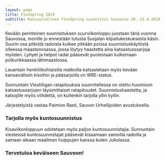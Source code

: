 ```yaml
---
layout: page
title: FinnSpring 2019
subtitle: Kansainvälinen FinnSpring suunnistus Sauvossa 20.-21.4.2019
---
```


Kevään perinteinen suunnistuksen suurviikonloppu juostaan tänä vuonna Sauvossa, monille jo ennestään tutusta Suojalan kilpailukeskuksesta käsin. Suurin osa pitkistä radoista kulkee pitkään poissa suunnistuskäytöstä olleessa maastonosassa, jossa löytyy haastetta aina katsastusssarjoja myöden. Lyhyet ja helpot radat pääsevät puolestaan kulkemaan polkurikkaassa lähimaastossa.

Lauantain henkilökohtaisilla matkoilla katsastetaan myös kevään kansaivälisiin kisoihin ja pääsarjoilla on WRE-status.

Sunnuntain Viestiliigan ratapituuksia suunnitellessa on otettu huomioon katsastussarjojen täysimittaiset ratapituudet. Suunnistushaastetta, ja katsojille myös viihdettä, on kuitenkin tarjolla yllin kyllin.

Järjestelyistä vastaa Paimion Rasti, Sauvon Urheilijoiden avustuksella.

### Tarjolla myös kuntosuunnistus

Kisaviikonloppuun odotetaan myös paljon kuntosuunnistajia. Sunnuntain viesteissä kuntosuunnistajat pääsevät kisaamaan samoilla radoilla ja  samaan aikaan maailman huippujen kanssa kuten Jukolassa.

### Tervetuloa keväiseen Sauvoon!
